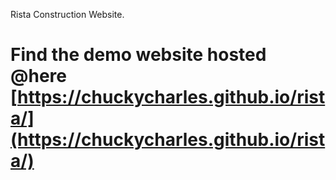 Rista Construction Website.

# Find the demo website hosted @here [https://chuckycharles.github.io/rista/](https://chuckycharles.github.io/rista/)

